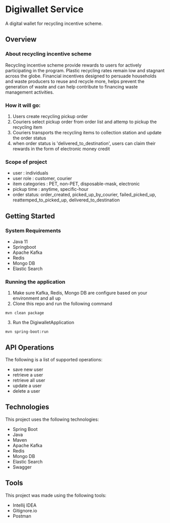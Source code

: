 # Digiwallet Service
A digital wallet for recycling incentive scheme.

## Overview
### About recycling incentive scheme
Recycling incentive scheme provide rewards to users for actively participating in the program. Plastic recycling rates remain low and stagnant across the globe. Financial incentives designed to persuade households and waste producers to reuse and recycle more, helps prevent the generation of waste and can help contribute to financing waste management activities.

### How it will go:
1. Users create recycling pickup order
2. Couriers select pickup order from order list and attemp to pickup the recycling item
3. Couriers transports the recycling items to collection station and update the order status
4. when order status is 'delivered_to_destination', users can claim their rewards in the form of electronic money credit

### Scope of project
- user : individuals
- user role : customer, courier
- item categories : PET, non-PET, disposable-mask, electronic
- pickup time : anytime, specific-hour
- order status: order_created, picked_up_by_courier, failed_picked_up, reattemped_to_picked_up, delivered_to_destination

## Getting Started

### System Requirements
- Java 11
- Springboot
- Apache Kafka
- Redis
- Mongo DB
- Elastic Search

### Running the application
1. Make sure Kafka, Redis, Mongo DB are configure based on your environment and all up
2. Clone this repo and run the following command

````
mvn clean package
````
3. Run the DigiwalletApplication
````
mvn spring-boot:run
````

## API Operations
The following is a list of supported operations:
- save new user
- retrieve a user
- retrieve all user
- update a user
- delete a user

## Technologies
This project uses the following technologies:
- Spring Boot
- Java
- Maven
- Apache Kafka
- Redis
- Mongo DB
- Elastic Search
- Swagger

## Tools
This project was made using the following tools:
- Intellij IDEA
- Gitignore.io
- Postman


